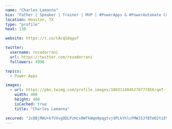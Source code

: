 ```yaml
---
name: "Charles Lamanna"
bio: "Father | Speaker | Trainer | MVP | #PowerApps & #PowerAutomate Community Super User | YouTuber Right-pointing triangle http://youtube.com/c/rezadorrani | Learn - Share - Clockwise rightwards and leftwards open circle arrows"
location: Houston, TX
type: "profile"
heat: 130

website: https://t.co/tAcqSdqguf

twitter:
  username: rezadorrani
  url: https://twitter.com/rezadorrani
  followers: 4996

topics:
  - Power Apps

images:
  - url: https://pbs.twimg.com/profile_images/1063114045270777856/qeT-jpWr_400x400.jpg
    width: 400
    height: 400
    isCached: true
    title: "Charles Lamanna"

secured: "JcDBjMAU+kfVXvgODLPzHcx0WTkWqm9pqgtvj9PLkYhlcFMWJSJfBTmO2tiEVNRwwSTSHlLe7qJKRR7XvZ9uWWxbAxfxgdK8Nykzq6FwYMZWCI4m+1yDf1A6JfUKG1pdKTNajgeFnPxg9J3dhmjYdNkaNrrlHQ00C9Au6A4IuDzqlec5aarcpDcVVA1cAAKhnqbtK/JRYU8OQpyZlhDiLSpPGz1AhUKxfP6IbWVaDyCuhNkVCBpvKce0GbSM3xfX0nrojn6F14ptmVIrp6KsT5GVY5my73R9McI7cOAvvV6bjGfJd+Wc5QKf/imBnrSG6iY41BoVf7LzMbD4DIpvN3/1jM7tZJgChJS/p4niuVRelujUYLGqxaT6osH6pFO8e4V9fH7jwRtFlrxxcoEJCLXK5+rQuZF4PW4v7IrZUTw=;Sgn1xAKDrEbM8RnDNvvK6Q=="
---
```


